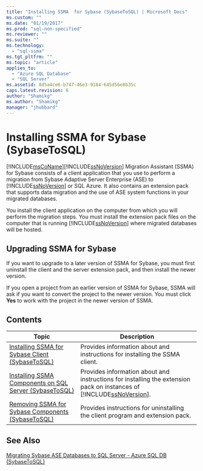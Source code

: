 ```yaml
---
title: "Installing SSMA  for Sybase (SybaseToSQL) | Microsoft Docs"
ms.custom: ""
ms.date: "01/19/2017"
ms.prod: "sql-non-specified"
ms.reviewer: ""
ms.suite: ""
ms.technology: 
  - "sql-ssma"
ms.tgt_pltfrm: ""
ms.topic: "article"
applies_to: 
  - "Azure SQL Database"
  - "SQL Server"
ms.assetid: 8d5a4ce6-b747-46e3-9184-645d56e8b35c
caps.latest.revision: 6
author: "Shamikg"
ms.author: "Shamikg"
manager: "jhubbard"
---
```

# Installing SSMA  for Sybase (SybaseToSQL)
[!INCLUDE[msCoName](../../includes/msconame_md.md)][!INCLUDE[ssNoVersion](../../includes/ssnoversion_md.md)] Migration Assistant (SSMA) for Sybase consists of a client application that you use to perform a migration from Sybase Adaptive Server Enterprise (ASE) to [!INCLUDE[ssNoVersion](../../includes/ssnoversion_md.md)] or SQL Azure. It also contains an extension pack that supports data migration and the use of ASE system functions in your migrated databases.  
  
You install the client application on the computer from which you will perform the migration steps. You must install the extension pack files on the computer that is running [!INCLUDE[ssNoVersion](../../includes/ssnoversion_md.md)] where migrated databases will be hosted.  
  
## Upgrading SSMA for Sybase  
If you want to upgrade to a later version of SSMA for Sybase, you must first uninstall the client and the server extension pack, and then install the newer version.  
  
If you open a project from an earlier version of SSMA for Sybase, SSMA will ask if you want to convert the project to the newer version. You must click **Yes** to work with the project in the newer version of SSMA.  
  
## Contents  
  
|Topic|Description|  
|---------|---------------|  
|[Installing SSMA  for Sybase Client &#40;SybaseToSQL&#41;](../../ssma/sybase/installing-ssma-for-sybase-client-sybasetosql.md)|Provides information about and instructions for installing the SSMA client.|  
|[Installing SSMA Components on SQL Server &#40;SybaseToSQL&#41;](../../ssma/sybase/installing-ssma-components-on-sql-server-sybasetosql.md)|Provides information about and instructions for installing the extension pack on instances of [!INCLUDE[ssNoVersion](../../includes/ssnoversion_md.md)].|  
|[Removing SSMA for Sybase Components &#40;SybaseToSQL&#41;](../../ssma/sybase/removing-ssma-for-sybase-components-sybasetosql.md)|Provides instructions for uninstalling the client program and extension pack.|  
  
## See Also  
[Migrating Sybase ASE Databases to SQL Server - Azure SQL DB &#40;SybaseToSQL&#41;](../../ssma/sybase/migrating-sybase-ase-databases-to-sql-server-azure-sql-db-sybasetosql.md)  
  
